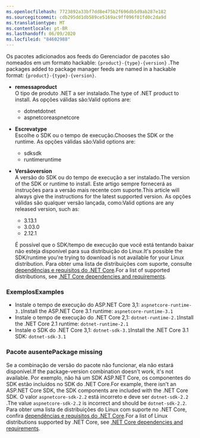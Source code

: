 ```yaml
---
ms.openlocfilehash: 7723892a33bf7dd8e475b2f696db5d9ab287e182
ms.sourcegitcommit: cdb295dd1db589ce5169ac9ff096f01fd0c2da9d
ms.translationtype: MT
ms.contentlocale: pt-BR
ms.lasthandoff: 06/09/2020
ms.locfileid: "84602988"
---
```


<span data-ttu-id="734df-101">Os pacotes adicionados aos feeds do Gerenciador de pacotes são nomeados em um formato hackable: `{product}-{type}-{version}` .</span><span class="sxs-lookup"><span data-stu-id="734df-101">The packages added to package manager feeds are named in a hackable format: `{product}-{type}-{version}`.</span></span>

- <span data-ttu-id="734df-102">**remessa**</span><span class="sxs-lookup"><span data-stu-id="734df-102">**product**</span></span>\
<span data-ttu-id="734df-103">O tipo de produto .NET a ser instalado.</span><span class="sxs-lookup"><span data-stu-id="734df-103">The type of .NET product to install.</span></span> <span data-ttu-id="734df-104">As opções válidas são:</span><span class="sxs-lookup"><span data-stu-id="734df-104">Valid options are:</span></span>

  - <span data-ttu-id="734df-105">dotnet</span><span class="sxs-lookup"><span data-stu-id="734df-105">dotnet</span></span>
  - <span data-ttu-id="734df-106">aspnetcore</span><span class="sxs-lookup"><span data-stu-id="734df-106">aspnetcore</span></span>

- <span data-ttu-id="734df-107">**Escreva**</span><span class="sxs-lookup"><span data-stu-id="734df-107">**type**</span></span>\
<span data-ttu-id="734df-108">Escolhe o SDK ou o tempo de execução.</span><span class="sxs-lookup"><span data-stu-id="734df-108">Chooses the SDK or the runtime.</span></span> <span data-ttu-id="734df-109">As opções válidas são:</span><span class="sxs-lookup"><span data-stu-id="734df-109">Valid options are:</span></span>

  - <span data-ttu-id="734df-110">sdk</span><span class="sxs-lookup"><span data-stu-id="734df-110">sdk</span></span>
  - <span data-ttu-id="734df-111">runtime</span><span class="sxs-lookup"><span data-stu-id="734df-111">runtime</span></span>

- <span data-ttu-id="734df-112">**Versão**</span><span class="sxs-lookup"><span data-stu-id="734df-112">**version**</span></span>\
<span data-ttu-id="734df-113">A versão do SDK ou do tempo de execução a ser instalado.</span><span class="sxs-lookup"><span data-stu-id="734df-113">The version of the SDK or runtime to install.</span></span> <span data-ttu-id="734df-114">Este artigo sempre fornecerá as instruções para a versão mais recente com suporte.</span><span class="sxs-lookup"><span data-stu-id="734df-114">This article will always give the instructions for the latest supported version.</span></span> <span data-ttu-id="734df-115">As opções válidas são qualquer versão lançada, como:</span><span class="sxs-lookup"><span data-stu-id="734df-115">Valid options are any released version, such as:</span></span>

  - <span data-ttu-id="734df-116">3.1</span><span class="sxs-lookup"><span data-stu-id="734df-116">3.1</span></span>
  - <span data-ttu-id="734df-117">3.0</span><span class="sxs-lookup"><span data-stu-id="734df-117">3.0</span></span>
  - <span data-ttu-id="734df-118">2.1</span><span class="sxs-lookup"><span data-stu-id="734df-118">2.1</span></span>

  <span data-ttu-id="734df-119">É possível que o SDK/tempo de execução que você está tentando baixar não esteja disponível para sua distribuição do Linux.</span><span class="sxs-lookup"><span data-stu-id="734df-119">It's possible the SDK/runtime you're trying to download is not available for your Linux distribution.</span></span> <span data-ttu-id="734df-120">Para obter uma lista de distribuições com suporte, consulte [dependências e requisitos do .NET Core](../linux.md).</span><span class="sxs-lookup"><span data-stu-id="734df-120">For a list of supported distributions, see [.NET Core dependencies and requirements](../linux.md).</span></span>

### <a name="examples"></a><span data-ttu-id="734df-121">Exemplos</span><span class="sxs-lookup"><span data-stu-id="734df-121">Examples</span></span>

- <span data-ttu-id="734df-122">Instale o tempo de execução do ASP.NET Core 3,1: `aspnetcore-runtime-3.1`</span><span class="sxs-lookup"><span data-stu-id="734df-122">Install the ASP.NET Core 3.1 runtime: `aspnetcore-runtime-3.1`</span></span>
- <span data-ttu-id="734df-123">Instale o tempo de execução do .NET Core 2,1: `dotnet-runtime-2.1`</span><span class="sxs-lookup"><span data-stu-id="734df-123">Install the .NET Core 2.1 runtime: `dotnet-runtime-2.1`</span></span>
- <span data-ttu-id="734df-124">Instale o SDK do .NET Core 3,1: `dotnet-sdk-3.1`</span><span class="sxs-lookup"><span data-stu-id="734df-124">Install the .NET Core 3.1 SDK: `dotnet-sdk-3.1`</span></span>

### <a name="package-missing"></a><span data-ttu-id="734df-125">Pacote ausente</span><span class="sxs-lookup"><span data-stu-id="734df-125">Package missing</span></span>

<span data-ttu-id="734df-126">Se a combinação de versão do pacote não funcionar, ela não estará disponível.</span><span class="sxs-lookup"><span data-stu-id="734df-126">If the package-version combination doesn't work, it's not available.</span></span> <span data-ttu-id="734df-127">Por exemplo, não há um SDK ASP.NET Core, os componentes do SDK estão incluídos no SDK do .NET Core.</span><span class="sxs-lookup"><span data-stu-id="734df-127">For example, there isn't an ASP.NET Core SDK, the SDK components are included with the .NET Core SDK.</span></span> <span data-ttu-id="734df-128">O valor `aspnetcore-sdk-2.2` está incorreto e deve ser `dotnet-sdk-2.2` .</span><span class="sxs-lookup"><span data-stu-id="734df-128">The value `aspnetcore-sdk-2.2` is incorrect and should be `dotnet-sdk-2.2`.</span></span> <span data-ttu-id="734df-129">Para obter uma lista de distribuições do Linux com suporte no .NET Core, confira [dependências e requisitos do .NET Core](../linux.md).</span><span class="sxs-lookup"><span data-stu-id="734df-129">For a list of Linux distributions supported by .NET Core, see [.NET Core dependencies and requirements](../linux.md).</span></span>
